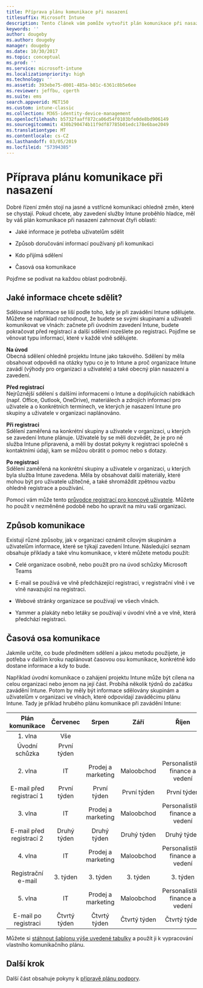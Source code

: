 ```yaml
---
title: Příprava plánu komunikace při nasazení
titlesuffix: Microsoft Intune
description: Tento článek vám pomůže vytvořit plán komunikace při nasazení služby Microsoft Intune.
keywords: ''
author: dougeby
ms.author: dougeby
manager: dougeby
ms.date: 10/30/2017
ms.topic: conceptual
ms.prod: ''
ms.service: microsoft-intune
ms.localizationpriority: high
ms.technology: ''
ms.assetid: 393ebe75-d001-485a-b81c-6361c8b5e6ee
ms.reviewer: jeffbu, cgerth
ms.suite: ems
search.appverid: MET150
ms.custom: intune-classic
ms.collection: M365-identity-device-management
ms.openlocfilehash: b5732faaff872ca06d54f0103bfe0de8bd906149
ms.sourcegitcommit: 430b290474b11f9df87785b01edc178e6bae2049
ms.translationtype: MT
ms.contentlocale: cs-CZ
ms.lasthandoff: 03/05/2019
ms.locfileid: "57394385"
---
```

# <a name="develop-a-rollout-communication-plan"></a>Příprava plánu komunikace při nasazení

Dobré řízení změn stojí na jasné a vstřícné komunikaci ohledně změn, které se chystají. Pokud chcete, aby zavedení služby Intune proběhlo hladce, měl by váš plán komunikace při nasazení zahrnovat čtyři oblasti:

-   Jaké informace je potřeba uživatelům sdělit

-   Způsob doručování informací používaný při komunikaci

-   Kdo přijímá sdělení

-   Časová osa komunikace

Pojďme se podívat na každou oblast podrobněji.

## <a name="what-needs-to-be-communicated"></a>Jaké informace chcete sdělit?

Sdělované informace se liší podle toho, kdy je při zavádění Intune sdělujete. Můžete se například rozhodnout, že budete se svými skupinami a uživateli komunikovat ve vlnách: začnete při úvodním zavedení Intune, budete pokračovat před registrací a další sdělení rozešlete po registraci. Pojďme se věnovat typu informací, které v každé vlně sdělujete.

**Na úvod** <br/>Obecná sdělení ohledně projektu Intune jako takového. Sdělení by měla obsahovat odpovědi na otázky typu co je to Intune a proč organizace Intune zavádí (výhody pro organizaci a uživatele) a také obecný plán nasazení a zavedení.

**Před registrací**<br/> Nejrůznější sdělení s dalšími informacemi o Intune a doplňujících nabídkách (např. Office, Outlook, OneDrive), materiálech a zdrojích informací pro uživatele a o konkrétních termínech, ve kterých je nasazení Intune pro skupiny a uživatele v organizaci naplánováno.

**Při registraci**<br/> Sdělení zaměřená na konkrétní skupiny a uživatele v organizaci, u kterých se zavedení Intune plánuje. Uživatelé by se měli dozvědět, že je pro ně služba Intune připravená, a měli by dostat pokyny k registraci společně s kontaktními údaji, kam se můžou obrátit o pomoc nebo s dotazy.

**Po registraci**<br/> Sdělení zaměřená na konkrétní skupiny a uživatele v organizaci, u kterých byla služba Intune zavedena. Měla by obsahovat další materiály, které mohou být pro uživatele užitečné, a také shromáždit zpětnou vazbu ohledně registrace a používání.

Pomoci vám může tento [průvodce registrací pro koncové uživatele](https://gallery.technet.microsoft.com/Intune-End-User-Enrollment-3a0c9b0c?WT.mc_id=Blog_Intune_General_PCIT). Můžete ho použít v nezměněné podobě nebo ho upravit na míru vaší organizaci.

## <a name="communication-delivery-methods"></a>Způsob komunikace

Existují různé způsoby, jak v organizaci oznámit cílovým skupinám a uživatelům informace, které se týkají zavedení Intune. Následující seznam obsahuje příklady a také vlnu komunikace, v které můžete metodu použít:

-   Celé organizace osobně, nebo použít pro na úvod schůzky Microsoft Teams

-   E-mail se používá ve vlně předcházející registraci, v registrační vlně i ve vlně navazující na registraci.

-   Webové stránky organizace se používají ve všech vlnách.

-   Yammer a plakáty nebo letáky se používají v úvodní vlně a ve vlně, která předchází registraci.

## <a name="communications-timeline"></a>Časová osa komunikace

Jakmile určíte, co bude předmětem sdělení a jakou metodu použijete, je potřeba v dalším kroku naplánovat časovou osu komunikace, konkrétně kdo dostane informace a kdy to bude.

Například úvodní komunikace o zahájení projektu Intune může být cílena na celou organizaci nebo jenom na její část. Probíhá několik týdnů do začátku zavádění Intune. Potom by měly být informace sdělovány skupinám a uživatelům v organizaci ve vlnách, které odpovídají zaváděcímu plánu Intune. Tady je příklad hrubého plánu komunikace při zavádění Intune:

  | **Plán komunikace** | **Červenec** | **Srpen** | **Září** | **Říjen** |
|:---:|:---:|:---:|:---:|:---:|
| 1. vlna  | Vše |  |  |  |                                                         
| Úvodní schůzka | První týden |  |  |  |                                                         
| 2. vlna | IT | Prodej a marketing | Maloobchod | Personalistika, finance a vedení |
| E-mail před registrací 1 | První týden | První týden | První týden | První týden |
| 3. vlna | IT | Prodej a marketing | Maloobchod | Personalistika, finance a vedení |
| E-mail před registrací 2 | Druhý týden | Druhý týden | Druhý týden | Druhý týden |
| 4. vlna | IT | Prodej a marketing | Maloobchod | Personalistika, finance a vedení |
| Registrační e-mail | 3. týden | 3. týden | 3. týden | 3. týden |
| 5. vlna | IT | Prodej a marketing | Maloobchod | Personalistika, finance a vedení |
| E-mail po registraci | Čtvrtý týden | Čtvrtý týden | Čtvrtý týden | Čtvrtý týden |

Můžete si [stáhnout šablonu výše uvedené tabulky](https://gallery.technet.microsoft.com/Intune-deployment-planning-fae156c2?redir=0) a použít ji k vypracování vlastního komunikačního plánu.

## <a name="next-step"></a>Další krok

Další část obsahuje pokyny k [přípravě plánu podpory](planning-guide-support-plan.md).
